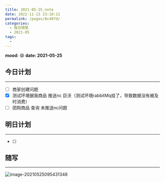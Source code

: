 ```yaml
---
title: 2021-05-25_note
date: 2022-11-13 23:10:11
permalink: /pages/8c497d/
categories:
  - 每日随笔
  - 2021-05
tags:
  - 
---
```

**mood:** :smile:  																		**date: 2021-05-25**  
## 今日计划  
------
- [ ]  商家创建问题
- [x] 测试环境据我商品 推送nc 巨沃（测试环境rabbitMq挂了，导致数据没有被及时消费）
- [ ] 团购商品 查询 未推送nc问题
## 明日计划  
------
- [ ]  
## 随写 
------

![image-20210525095431348](D:\project\vscode\blog\blogs\每日随笔\2021-05-25_note.assets\image-20210525095431348.png)